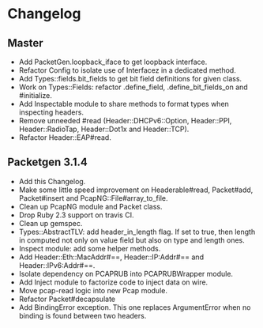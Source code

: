 # Changelog

## Master

* Add PacketGen.loopback_iface to get loopback interface.
* Refactor Config to isolate use of Interfacez in a dedicated method.
* Add Types::fields.bit_fields to get bit field definitions for given class.
* Work on Types::Fields: refactor .define_field, .define_bit_fields_on and #initialize.
* Add Inspectable module to share methods to format types when inspecting headers.
* Remove unneeded #read (Header::DHCPv6::Option, Header::PPI, Header::RadioTap, Header::Dot1x and Header::TCP).
* Refactor Header::EAP#read.

## Packetgen 3.1.4

* Add this Changelog.
* Make some little speed improvement on Headerable#read, Packet#add, Packet#insert and PcapNG::File#array_to_file.
* Clean up PcapNG module and Packet class.
* Drop Ruby 2.3 support on travis CI.
* Clean up gemspec.
* Types::AbstractTLV: add header_in_length flag. If set to true, then length in computed not only on value field but also on type and length ones.
* Inspect module: add some helper methods.
* Add Header::Eth::MacAddr#==, Header::IP:Addr#== and Header::IPv6:Addr#==.
* Isolate dependency on PCAPRUB into PCAPRUBWrapper module.
* Add Inject module to factorize code to inject data on wire.
* Move pcap-read logic into new Pcap module.
* Refactor Packet#decapsulate
* Add BindingError exception. This one replaces ArgumentError when no binding is found between two headers.
